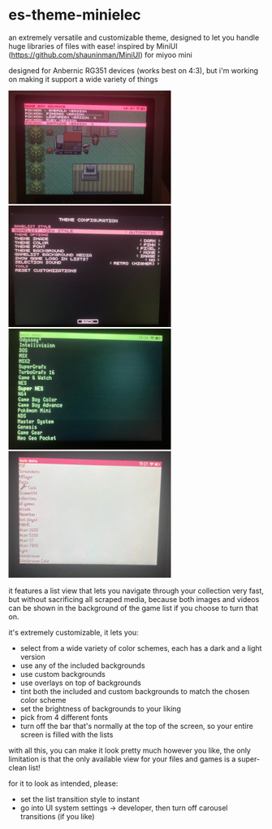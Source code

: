 # es-theme-minielec

an extremely versatile and customizable theme, designed to let you handle huge libraries of files with ease! inspired by MiniUI (https://github.com/shauninman/MiniUI) for miyoo mini 

designed for Anbernic RG351 devices (works best on 4:3), but i'm working on making it support a wide variety of things

![](screenshots/minielec_gamelist3.png)
![](screenshots/minielec_config.png)
![](screenshots/minielec_crt.png)
![](screenshots/minielec_cute.png)

it features a list view that lets you navigate through your collection very fast, but without sacrificing all scraped media, because both images and videos can be shown in the background of the game list if you choose to turn that on.

it's extremely customizable, it lets you:
  - select from a wide variety of color schemes, each has a dark and a light version
  - use any of the included backgrounds
  - use custom backgrounds
  - use overlays on top of backgrounds
  - tint both the included and custom backgrounds to match the chosen color scheme
  - set the brightness of backgrounds to your liking
  - pick from 4 different fonts
  - turn off the bar that's normally at the top of the screen, so your entire screen is filled with the lists

with all this, you can make it look pretty much however you like, the only limitation is that the only available view for your files and games is a super-clean list!

for it to look as intended, please:
  - set the list transition style to instant
  - go into UI system settings -> developer, then turn off carousel transitions (if you like)
